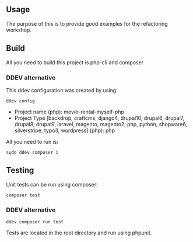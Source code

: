 ## Usage

The purpose of this is to provide good examples for the refactoring workshop.

## Build

All you need to build this project is php-cli and composer

### DDEV alternative

This ddev configuration was created by using:
```shell
ddev config
```
* Project name (php): movie-rental-myself-php
* Project Type [backdrop, craftcms, django4, drupal10, drupal6, drupal7, drupal8, drupal9, laravel, magento, magento2, php, python, shopware6, silverstripe, typo3, wordpress] (php): php

All you need to run is:
```shell
sudo ddev composer i
```

## Testing

Unit tests can be run using composer:

```shell
composer test
```

### DDEV alternative

```shell
ddev composer run test
```

Tests are located in the root directory and run using phpunit.
